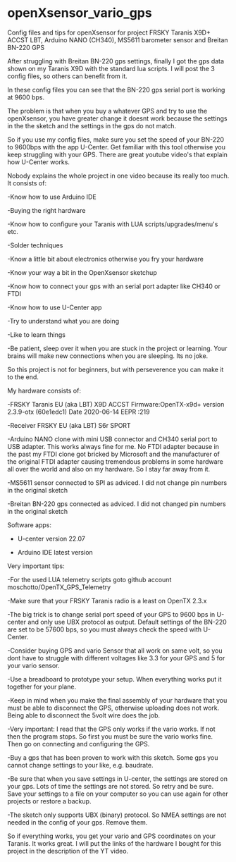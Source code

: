# openXsensor_vario_gps
Config files and tips for openXsensor for project FRSKY Taranis X9D+ ACCST LBT, Arduino NANO (CH340), MS5611 barometer sensor and Breitan BN-220 GPS

After struggling with Breitan BN-220 gps settings, finally I got the gps data shown on my Taranis X9D with the standard lua scripts.
I will post the 3 config files, so others can benefit from it.

In these config files you can see that the BN-220 gps serial port is working at 9600 bps.

The problem is that when you buy a whatever GPS and try to use the openXsensor, you have greater change it doesnt work because the settings in the the sketch and the settings in the gps do not match.

So if you use my config files, make sure you set the speed of your BN-220 to 9600bps with the app U-Center. Get familiar with this tool otherwise you keep struggling with your GPS. There are great youtube video's that explain how U-Center works.

Nobody explains the whole project in one video because its really too much. 
It consists of:

-Know how to use Arduino IDE

-Buying the right hardware

-Know how to configure your Taranis with LUA scripts/upgrades/menu's etc. 

-Solder techniques

-Know a little bit about electronics otherwise you fry your hardware

-Know your way a bit in the OpenXsensor sketchup

-Know how to connect your gps with an serial port adapter like CH340 or FTDI

-Know how to use U-Center app

-Try to understand what you are doing

-Like to learn things

-Be patient, sleep over it when you are stuck in the project or learning. Your brains will make new connections when you are sleeping. Its no joke.

So this project is not for beginners, but with perseverence you can make it to the end.

My hardware consists of:

-FRSKY Taranis EU (aka LBT) X9D ACCST Firmware:OpenTX-x9d+ version 2.3.9-otx (60e1edc1) Date 2020-06-14  EEPR :219

-Receiver FRSKY EU (aka LBT) S6r SPORT

-Arduino NANO clone with mini USB connector and CH340 serial port to USB adapter. This works always fine for me. No FTDI adapter because in the past my FTDI clone got bricked by Microsoft and the manufacturer of the original FTDI adapter causing tremendous problems in some hardware all over the world and also on my hardware. So I stay far away from it.

-MS5611 sensor connected to SPI as adviced. I did not change pin numbers in the original sketch

-Breitan BN-220 gps connected as adviced. I did not changed pin numbers in the original sketch

Software apps:

- U-center version 22.07 

- Arduino IDE latest version

Very important tips:

-For the used LUA telemetry scripts goto github account moschotto/OpenTX_GPS_Telemetry

-Make sure that your FRSKY Taranis radio is a least on OpenTX 2.3.x

-The big trick is to change serial port speed of your GPS to 9600 bps in U-center and only use UBX protocol as output. Default settings of the BN-220 are set to be 57600 bps, so you must always check the speed with U-Center.

-Consider buying GPS and vario Sensor that all work on same volt, so you dont have to struggle with different voltages like 3.3 for your GPS and 5 for your vario sensor.

-Use a breadboard to prototype your setup. When everything works put it together for your plane.

-Keep in mind when you make the final assembly of your hardware that you must be able to disconnect the GPS, otherwise uploading does not work. Being able to disconnect the 5volt wire does the job.

-Very important: I read that the GPS only works if the vario works. If not then the program stops. So first you must be sure the vario works fine. Then go on connecting and configuring the GPS.

-Buy a gps that has been proven to work with this sketch. Some gps you cannot change settings to your like, e.g. baudrate.

-Be sure that when you save settings in U-center, the settings are stored on your gps. Lots of time the settings are not stored. So retry and be sure. Save your settings to a file on your computer so you can use again for other projects or restore a backup.

-The sketch only supports UBX (binary) protocol. So NMEA settings are not needed in the config of your gps. Remove them.

So if everything works, you get your vario and GPS coordinates on your Taranis. It works great.
I will put the links of the hardware I bought for this project in the description of the YT video.
